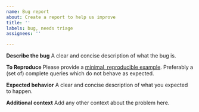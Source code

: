 ```yaml
---
name: Bug report
about: Create a report to help us improve
title: ''
labels: bug, needs triage
assignees: ''

---
```


**Describe the bug**
A clear and concise description of what the bug is.

**To Reproduce**
Please provide a [minimal, reproducible example](https://stackoverflow.com/help/minimal-reproducible-example). Preferably a (set of) complete queries which do not behave as expected.

**Expected behavior**
A clear and concise description of what you expected to happen.

**Additional context**
Add any other context about the problem here.
